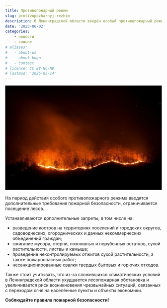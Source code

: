 ```yaml
---
title: Противопожарный режим
slug: protivopozharnyj-rezhim
description: В Ленинградской области введён особый противопожарный режим.
date: '2023-06-02'
categories:
    - новости 
    - важное
# aliases:
#   - about-us
#   - about-hugo
#   - contact
# license: CC BY-NC-ND
# lastmod: '2025-05-14'
---
```



![Ваша безопасность – ваша ответственность!](image.png)

На период действия особого противопожарного режима вводятся дополнительные требования пожарной безопасности, ограничивается посещение лесов.

Устанавливаются дополнительные запреты, в том числе на:

- разведение костров на территориях поселений и городских округов, садоводческих, огороднических и дачных некоммерческих объединений граждан;
- сжигание мусора, стерни, пожнивных и порубочных остатков, сухой растительности, листвы и камыша;
- проведение неконтролируемых отжигов сухой растительности, а также пожароопасных работ;
- несанкционированные свалки твердых бытовых и горючих отходов.

Также стоит учитывать, что из-за сложившихся климатических условий в Ленинградской области ухудшается лесопожарная обстановка и увеличивается риск возникновения чрезвычайных ситуаций, связанных с переходом огня на населённые пункты и объекты экономики.

__Соблюдайте правила пожарной безопасности!__

